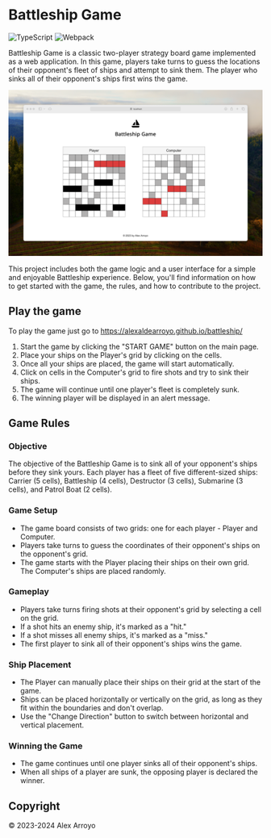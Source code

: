 # Battleship Game

![TypeScript](https://img.shields.io/badge/TypeScript-green?style=flat&logo=typescript)
![Webpack](https://img.shields.io/badge/Webpack-blue?style=flat&logo=webpack)


Battleship Game is a classic two-player strategy board game implemented as a web application. In this game, players take turns to guess the locations of their opponent's fleet of ships and attempt to sink them. The player who sinks all of their opponent's ships first wins the game.

![Screenshot](resources/screenshot.png)

This project includes both the game logic and a user interface for a simple and enjoyable Battleship experience. Below, you'll find information on how to get started with the game, the rules, and how to contribute to the project.


## Play the game

To play the game just go to https://alexaldearroyo.github.io/battleship/

1. Start the game by clicking the "START GAME" button on the main page.
2. Place your ships on the Player's grid by clicking on the cells.
3. Once all your ships are placed, the game will start automatically.
4. Click on cells in the Computer's grid to fire shots and try to sink their ships.
5. The game will continue until one player's fleet is completely sunk.
6. The winning player will be displayed in an alert message.

## Game Rules

### Objective

The objective of the Battleship Game is to sink all of your opponent's ships before they sink yours. Each player has a fleet of five different-sized ships: Carrier (5 cells), Battleship (4 cells), Destructor (3 cells), Submarine (3 cells), and Patrol Boat (2 cells).

### Game Setup

- The game board consists of two grids: one for each player - Player and Computer.
- Players take turns to guess the coordinates of their opponent's ships on the opponent's grid.
- The game starts with the Player placing their ships on their own grid. The Computer's ships are placed randomly.

### Gameplay

- Players take turns firing shots at their opponent's grid by selecting a cell on the grid.
- If a shot hits an enemy ship, it's marked as a "hit."
- If a shot misses all enemy ships, it's marked as a "miss."
- The first player to sink all of their opponent's ships wins the game.

### Ship Placement

- The Player can manually place their ships on their grid at the start of the game.
- Ships can be placed horizontally or vertically on the grid, as long as they fit within the boundaries and don't overlap.
- Use the "Change Direction" button to switch between horizontal and vertical placement.

### Winning the Game

- The game continues until one player sinks all of their opponent's ships.
- When all ships of a player are sunk, the opposing player is declared the winner.

## Copyright

© 2023-2024 Alex Arroyo